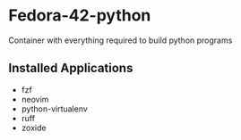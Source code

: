 # Fedora-42-python

Container with everything required to build python programs

## Installed Applications

- fzf
- neovim
- python-virtualenv
- ruff
- zoxide